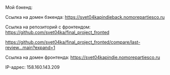 Мой бэкенд: 

Ссылка на домен бэкенда: https://svet04kapindieback.nomorepartiesco.ru

Ссылка на репозиторий с фронтендом: https://github.com/svet04ka/final_project_fronted

https://github.com/svet04ka/final_project_fronted/compare/last-review...main?expand=1

Ссылка на домен фронтенда: https://svet04kapindie.nomorepartiesco.ru

IP-адрес: 158.160.143.209
